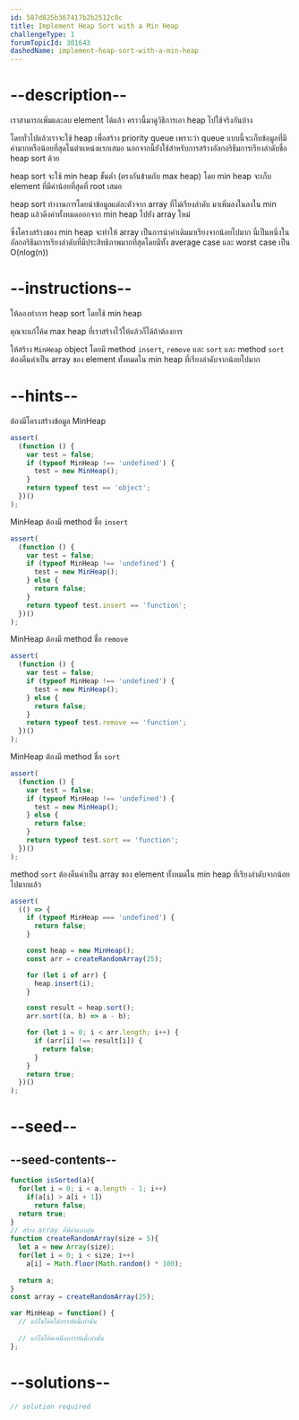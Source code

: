 ```yaml
---
id: 587d825b367417b2b2512c8c
title: Implement Heap Sort with a Min Heap
challengeType: 1
forumTopicId: 301643
dashedName: implement-heap-sort-with-a-min-heap
---
```


# --description--

เราสามารถเพิ่มและลบ element ได้แล้ว คราวนี้มาดูวิธีการเอา heap ไปใช้จริงกันบ้าง 

โดยทั่วไปแล้วเราจะใช้ heap เพื่อสร้าง priority queue เพราะว่า queue แบบนี้จะเก็บข้อมูลที่มีค่ามากหรือน้อยที่สุดในตำแหน่งแรกเสมอ นอกจากนี้ยังใช้สำหรับการสร้างอัลกอริธึมการเรียงลำดับชื่อ heap sort ด้วย 

heap sort จะใช้ min heap ขั้นต่ำ (ตรงกันข้ามกับ max heap) โดย min heap จะเก็บ element ที่มีค่าน้อยที่สุดที่ root เสมอ

heap sort ทำงานการโดยนำข้อมูลแต่ละตัวจาก array ที่ไม่เรียงลำดับ มาเพิ่มลงในลงใน min heap แล้วดึงค่าทั้งหมดออกจาก min heap ไปยัง array ใหม่ 

ซึ่งโครงสร้างของ min heap จะทำให้ array เป็นการนำค่าเดิมมาเรียงจากน้อยไปมาก นี่เป็นหนึ่งในอัลกอริธึมการเรียงลำดับที่มีประสิทธิภาพมากที่สุดโดยมีทั้ง average case และ worst case เป็น O(nlog(n))

# --instructions--

ให้ลองทำการ heap sort โดยใช้ min heap  

คุณจะแก้โค้ด max heap ที่เราสร้างไว้ให้แล้วก็ได้ถ้าต้องการ 

ให้สร้าง `MinHeap` object โดยมี method `insert`, `remove` และ `sort` และ method `sort` ต้องคืนค่าเป็น array ของ element ทั้งหมดใน min heap ที่เรียงลำดับจากน้อยไปมาก

# --hints--

ต้องมีโครงสร้างข้อมูล MinHeap

```js
assert(
  (function () {
    var test = false;
    if (typeof MinHeap !== 'undefined') {
      test = new MinHeap();
    }
    return typeof test == 'object';
  })()
);
```

MinHeap ต้องมี method ชื่อ `insert`

```js
assert(
  (function () {
    var test = false;
    if (typeof MinHeap !== 'undefined') {
      test = new MinHeap();
    } else {
      return false;
    }
    return typeof test.insert == 'function';
  })()
);
```

MinHeap ต้องมี method ชื่อ `remove`

```js
assert(
  (function () {
    var test = false;
    if (typeof MinHeap !== 'undefined') {
      test = new MinHeap();
    } else {
      return false;
    }
    return typeof test.remove == 'function';
  })()
);
```

MinHeap ต้องมี method ชื่อ `sort`

```js
assert(
  (function () {
    var test = false;
    if (typeof MinHeap !== 'undefined') {
      test = new MinHeap();
    } else {
      return false;
    }
    return typeof test.sort == 'function';
  })()
);
```

method `sort` ต้องคืนค่าเป็น array ของ element ทั้งหมดใน min heap ที่เรียงลำดับจากน้อยไปมากแล้ว

```js
assert(
  (() => {
    if (typeof MinHeap === 'undefined') {
      return false;
    }

    const heap = new MinHeap();
    const arr = createRandomArray(25);

    for (let i of arr) {
      heap.insert(i);
    }

    const result = heap.sort();
    arr.sort((a, b) => a - b);

    for (let i = 0; i < arr.length; i++) {
      if (arr[i] !== result[i]) {
        return false;
      }
    }
    return true;
  })()
);
```

# --seed--

## --seed-contents--

```js
function isSorted(a){
  for(let i = 0; i < a.length - 1; i++)
    if(a[i] > a[i + 1])
      return false;
  return true;
}
// สร้าง array ที่มีค่าแบบสุ่ม
function createRandomArray(size = 5){
  let a = new Array(size);
  for(let i = 0; i < size; i++)
    a[i] = Math.floor(Math.random() * 100);
  
  return a;
}
const array = createRandomArray(25);

var MinHeap = function() {
  // แก้ไขโค้ดใต้บรรทัดนี้เท่านั้น
  
  // แก้ไขโค้ดเหนือบรรทัดนี้เท่านั้น
};
```

# --solutions--

```js
// solution required
```
